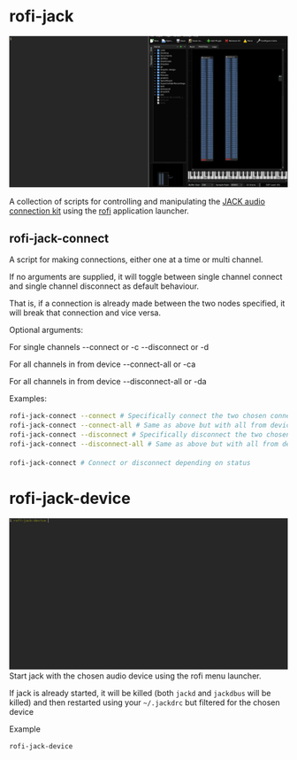 # rofi-jack
![multiple connections with rofi-jack](/multiconnect.gif)

A collection of scripts for controlling and manipulating the [JACK audio connection kit](https://jackaudio.org/) using the [rofi](https://github.com/davatorium/rofi) application launcher.

## rofi-jack-connect

A script for making connections, either one at a time or multi channel.

If no arguments are supplied, it will toggle between single channel connect and single channel disconnect as default behaviour.

That is, if a connection is already made between the two nodes specified, it will break that connection and vice versa.

Optional arguments:

For single channels
--connect or -c
--disconnect or -d

For all channels in from device
--connect-all or -ca

For all channels in from device
--disconnect-all or -da

Examples:
```bash
rofi-jack-connect --connect # Specifically connect the two chosen connection points
rofi-jack-connect --connect-all # Same as above but with all from device's outputs
rofi-jack-connect --disconnect # Specifically disconnect the two chosen connection points
rofi-jack-connect --disconnect-all # Same as above but with all from device's outputs

rofi-jack-connect # Connect or disconnect depending on status
```
# rofi-jack-device

![jack device selection](/jack-device.gif)
Start jack with the chosen audio device using the rofi menu launcher.

If jack is already started, it will be killed (both `jackd` and `jackdbus` will be killed) and then restarted using your `~/.jackdrc` but filtered for the chosen device

Example
```bash
rofi-jack-device
```
